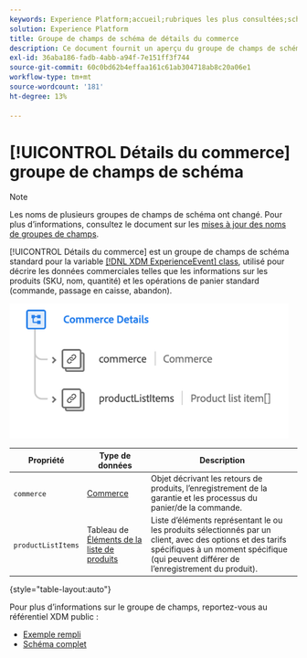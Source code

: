```yaml
---
keywords: Experience Platform;accueil;rubriques les plus consultées;schéma;schéma;XDM;ExperienceEvent;champs;schémas;schémas;conception de schéma;groupe de champs;groupe de champs;groupe de champs;
solution: Experience Platform
title: Groupe de champs de schéma de détails du commerce
description: Ce document fournit un aperçu du groupe de champs de schéma Détails du commerce .
exl-id: 36aba186-fadb-4abb-a94f-7e151ff3f744
source-git-commit: 60c0bd62b4effaa161c61ab304718ab8c20a06e1
workflow-type: tm+mt
source-wordcount: '181'
ht-degree: 13%

---
```


# [!UICONTROL Détails du commerce] groupe de champs de schéma

>[!NOTE]
>
>Les noms de plusieurs groupes de champs de schéma ont changé. Pour plus d’informations, consultez le document sur les [mises à jour des noms de groupes de champs](../name-updates.md).

[!UICONTROL Détails du commerce] est un groupe de champs de schéma standard pour la variable [[!DNL XDM ExperienceEvent] class](../../classes/experienceevent.md), utilisé pour décrire les données commerciales telles que les informations sur les produits (SKU, nom, quantité) et les opérations de panier standard (commande, passage en caisse, abandon).

![](../../images/field-groups/commerce-details.png)

| Propriété | Type de données | Description |
| --- | --- | --- |
| `commerce` | [Commerce](../../data-types/commerce.md) | Objet décrivant les retours de produits, l’enregistrement de la garantie et les processus du panier/de la commande. |
| `productListItems` | Tableau de [Éléments de la liste de produits](../../data-types/product-list-item.md) | Liste d’éléments représentant le ou les produits sélectionnés par un client, avec des options et des tarifs spécifiques à un moment spécifique (qui peuvent différer de l’enregistrement du produit). |

{style="table-layout:auto"}

Pour plus d’informations sur le groupe de champs, reportez-vous au référentiel XDM public :

* [Exemple rempli](https://github.com/adobe/xdm/blob/master/components/fieldgroups/experience-event/experienceevent-commerce.example.1.json)
* [Schéma complet](https://github.com/adobe/xdm/blob/master/components/fieldgroups/experience-event/experienceevent-commerce.schema.json)
